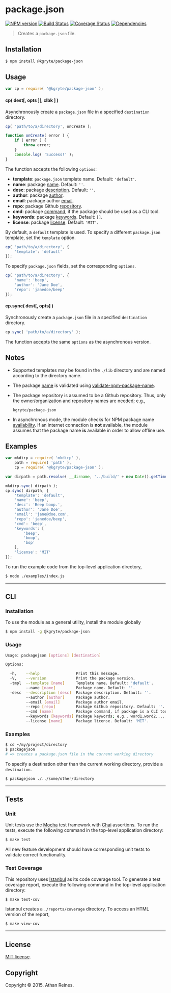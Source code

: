 package.json
=========
[![NPM version][npm-image]][npm-url] [![Build Status][travis-image]][travis-url] [![Coverage Status][coveralls-image]][coveralls-url] [![Dependencies][dependencies-image]][dependencies-url]

> Creates a `package.json` file.


## Installation

``` bash
$ npm install @kgryte/package-json
```


## Usage

``` javascript
var cp = require( '@kgryte/package-json' );
```

#### cp( dest[, opts ][, clbk ] )

Asynchronously create a `package.json` file in a specified `destination` directory.

``` javascript
cp( 'path/to/a/directory', onCreate );

function onCreate( error ) {
	if ( error ) {
		throw error;
	}
	console.log( 'Success!' );
}
```

The function accepts the following `options`:
*	__template__: `package.json` template name. Default: `'default'`.
*	__name__: package [name](https://docs.npmjs.com/files/package.json#name). Default: `''`.
*	__desc__: package [description](https://docs.npmjs.com/files/package.json#description). Default: `''`.
*	__author__: package [author](https://docs.npmjs.com/files/package.json#people-fields-author-contributors).
*	__email__: package author [email](https://docs.npmjs.com/files/package.json#people-fields-author-contributors).
*	__repo__: package Github [repository](https://docs.npmjs.com/files/package.json#repository).
*	__cmd__: package [command](https://docs.npmjs.com/files/package.json#bin), if the package should be used as a CLI tool.
*	__keywords__: package [keywords](https://docs.npmjs.com/files/package.json#keywords). Default: `[]`.
*	__license__: package [license](https://docs.npmjs.com/files/package.json#license). Default: `'MIT'`.

By default, a `default` template is used. To specify a different `package.json` template, set the `template` option.

``` javascript
cp( 'path/to/a/directory', {
	'template': 'default'
});
```

To specify `package.json` fields, set the corresponding `options`.

``` javascript
cp( 'path/to/a/directory', {
	'name': 'beep',
	'author': 'Jane Doe',
	'repo': 'janedoe/beep'
});
```



#### cp.sync( dest[, opts] )

Synchronously create a `package.json` file in a specified `destination` directory.

``` javascript
cp.sync( 'path/to/a/directory' );
```

The function accepts the same `options` as the asynchronous version.


## Notes

* 	Supported templates may be found in the `./lib` directory and are named according to the directory name.
*	The package [name](https://docs.npmjs.com/files/package.json#name) is validated using [validate-npm-package-name](https://github.com/npm/validate-npm-package-name).
*	The package repository is assumed to be a Github repository. Thus, only the owner/organization and repository names are needed; e.g.,

	```
	kgryte/package-json
	```

*	In asynchronous mode, the module checks for NPM package name [availability](https://github.com/sindresorhus/npm-name). If an internet connection is __not__ available, the module assumes that the package name __is__ available in order to allow offline use.


## Examples

``` javascript
var mkdirp = require( 'mkdirp' ),
	path = require( 'path' ),
	cp = require( '@kgryte/package-json' );

var dirpath = path.resolve( __dirname, '../build/' + new Date().getTime() );

mkdirp.sync( dirpath );
cp.sync( dirpath, {
	'template': 'default',
	'name': 'beep',
	'desc': 'Beep boop.',
	'author': 'Jane Doe',
	'email': 'jane@doe.com',
	'repo': 'janedoe/beep',
	'cmd': 'beep',
	'keywords': [
		'beep',
		'boop',
		'bop'
	],
	'license': 'MIT'
});
```

To run the example code from the top-level application directory,

``` bash
$ node ./examples/index.js
```

---
## CLI


### Installation

To use the module as a general utility, install the module globally

``` bash
$ npm install -g @kgryte/package-json
```


### Usage

``` bash
Usage: packagejson [options] [destination]

Options:

  -h,    --help                Print this message.
  -V,    --version             Print the package version.
  -tmpl  --template [name]     Template name. Default: 'default'.
         --name [name]         Package name. Default: ''.
  -desc  --description [desc]  Package description. Default: ''.
         --author [author]     Package author.
         --email [email]       Package author email.
         --repo [repo]         Package Github repository. Default: ''.
         --cmd [name]          Package command, if package is a CLI tool.
         --keywords [keywords] Package keywords; e.g., word1,word2,...,wordN.
         --license [name]      Package license. Default: 'MIT'.
```


### Examples

``` bash
$ cd ~/my/project/directory
$ packagejson
# => creates a package.json file in the current working directory
```

To specify a destination other than the current working directory, provide a `destination`.

``` bash
$ packagejson ./../some/other/directory
```



---
## Tests

### Unit

Unit tests use the [Mocha](http://mochajs.org/) test framework with [Chai](http://chaijs.com) assertions. To run the tests, execute the following command in the top-level application directory:

``` bash
$ make test
```

All new feature development should have corresponding unit tests to validate correct functionality.


### Test Coverage

This repository uses [Istanbul](https://github.com/gotwarlost/istanbul) as its code coverage tool. To generate a test coverage report, execute the following command in the top-level application directory:

``` bash
$ make test-cov
```

Istanbul creates a `./reports/coverage` directory. To access an HTML version of the report,

``` bash
$ make view-cov
```


---
## License

[MIT license](http://opensource.org/licenses/MIT).


## Copyright

Copyright &copy; 2015. Athan Reines.


[npm-image]: http://img.shields.io/npm/v/@kgryte/package-json.svg
[npm-url]: https://npmjs.org/package/@kgryte/package-json

[travis-image]: http://img.shields.io/travis/kgryte/package-json/master.svg
[travis-url]: https://travis-ci.org/kgryte/package-json

[coveralls-image]: https://img.shields.io/coveralls/kgryte/package-json/master.svg
[coveralls-url]: https://coveralls.io/r/kgryte/package-json?branch=master

[dependencies-image]: http://img.shields.io/david/kgryte/package-json.svg
[dependencies-url]: https://david-dm.org/kgryte/package-json

[dev-dependencies-image]: http://img.shields.io/david/dev/kgryte/package-json.svg
[dev-dependencies-url]: https://david-dm.org/dev/kgryte/package-json

[github-issues-image]: http://img.shields.io/github/issues/kgryte/package-json.svg
[github-issues-url]: https://github.com/kgryte/package-json/issues
